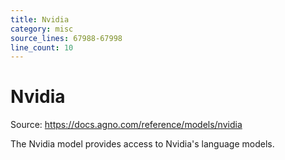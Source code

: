 ```yaml
---
title: Nvidia
category: misc
source_lines: 67988-67998
line_count: 10
---
```


# Nvidia
Source: https://docs.agno.com/reference/models/nvidia



The Nvidia model provides access to Nvidia's language models.

<Snippet file="model-nvidia-params.mdx" />


